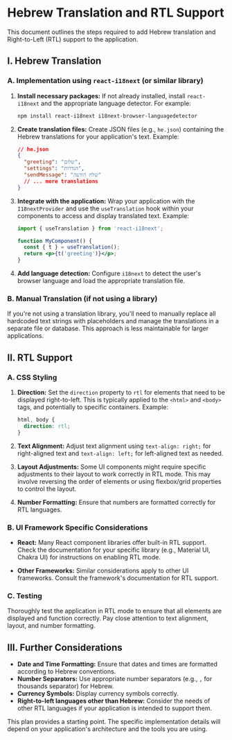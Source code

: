 # Hebrew Translation and RTL Support

This document outlines the steps required to add Hebrew translation and Right-to-Left (RTL) support to the application.

## I. Hebrew Translation

### A.  Implementation using `react-i18next` (or similar library)

1. **Install necessary packages:**  If not already installed, install `react-i18next` and the appropriate language detector.  For example:

   ```bash
   npm install react-i18next i18next-browser-languagedetector
   ```

2. **Create translation files:** Create JSON files (e.g., `he.json`) containing the Hebrew translations for your application's text.  Example:

   ```json
   // he.json
   {
     "greeting": "שלום",
     "settings": "הגדרות",
     "sendMessage": "שלח הודעה"
     // ... more translations
   }
   ```

3. **Integrate with the application:** Wrap your application with the `I18nextProvider` and use the `useTranslation` hook within your components to access and display translated text.  Example:

   ```jsx
   import { useTranslation } from 'react-i18next';

   function MyComponent() {
     const { t } = useTranslation();
     return <p>{t('greeting')}</p>;
   }
   ```

4. **Add language detection:** Configure `i18next` to detect the user's browser language and load the appropriate translation file.

### B. Manual Translation (if not using a library)

If you're not using a translation library, you'll need to manually replace all hardcoded text strings with placeholders and manage the translations in a separate file or database.  This approach is less maintainable for larger applications.


## II. RTL Support

### A. CSS Styling

1. **Direction:** Set the `direction` property to `rtl` for elements that need to be displayed right-to-left.  This is typically applied to the `<html>` and `<body>` tags, and potentially to specific containers.  Example:

   ```css
   html, body {
     direction: rtl;
   }
   ```

2. **Text Alignment:** Adjust text alignment using `text-align: right;` for right-aligned text and `text-align: left;` for left-aligned text as needed.

3. **Layout Adjustments:**  Some UI components might require specific adjustments to their layout to work correctly in RTL mode.  This may involve reversing the order of elements or using flexbox/grid properties to control the layout.

4. **Number Formatting:** Ensure that numbers are formatted correctly for RTL languages.

### B. UI Framework Specific Considerations

* **React:**  Many React component libraries offer built-in RTL support.  Check the documentation for your specific library (e.g., Material UI, Chakra UI) for instructions on enabling RTL mode.

* **Other Frameworks:**  Similar considerations apply to other UI frameworks.  Consult the framework's documentation for RTL support.

### C.  Testing

Thoroughly test the application in RTL mode to ensure that all elements are displayed and function correctly.  Pay close attention to text alignment, layout, and number formatting.


## III.  Further Considerations

* **Date and Time Formatting:**  Ensure that dates and times are formatted according to Hebrew conventions.
* **Number Separators:**  Use appropriate number separators (e.g., `,` for thousands separator) for Hebrew.
* **Currency Symbols:**  Display currency symbols correctly.
* **Right-to-left languages other than Hebrew:**  Consider the needs of other RTL languages if your application is intended to support them.


This plan provides a starting point.  The specific implementation details will depend on your application's architecture and the tools you are using.
